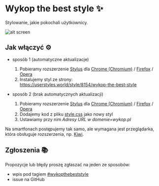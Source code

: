 # Wykop the best style ✨
Stylowanie, jakie pokochali użytkownicy.

![alt screen](https://i.imgur.com/zIeocHR.png)

## Jak włączyć ⚙️
- sposób 1 (automatyczne aktualizacje)
  1. Pobieramy rozszerzenie [Stylus](https://github.com/openstyles/stylus/) dla [Chrome (Chromium)](https://chrome.google.com/webstore/detail/stylus/clngdbkpkpeebahjckkjfobafhncgmne) / [Firefox](https://addons.mozilla.org/firefox/addon/styl-us/) / [Opera](https://addons.opera.com/extensions/details/stylus/)
  2. Instalujemy styl ze strony: https://userstyles.world/style/8154/wykop-the-best-style

- sposób 2 (brak automatycznych aktualizacji)
  1. Pobieramy rozszerzenie [Stylus](https://github.com/openstyles/stylus/) dla [Chrome (Chromium)](https://chrome.google.com/webstore/detail/stylus/clngdbkpkpeebahjckkjfobafhncgmne) / [Firefox](https://addons.mozilla.org/firefox/addon/styl-us/) / [Opera](https://addons.opera.com/extensions/details/stylus/)
  2. Dodajemy kod z pliku [style.css](style.css) jako nowy styl
  3. Ustawiamy przy nim _Adresy URL w domenie_=_wykop.pl_
  
Na smartfonach postępujemy tak samo, ale wymagana jest przeglądarka, która obsługuje rozszerzenia, np. [Kiwi](https://play.google.com/store/apps/details?id=com.kiwibrowser.browser&hl=pl).
## Zgłoszenia 📚
Propozycje lub błędy proszę zgłaszać na jeden ze sposobów:
- wpis pod tagiem [#wykopthebeststyle](https://wykop.pl/tag/wykopthebeststyle)
- issue na GitHub
